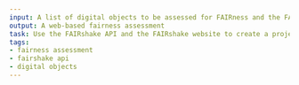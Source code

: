 ```yaml
---
input: A list of digital objects to be assessed for FAIRness and the FAIRshake API
output: A web-based fairness assessment
task: Use the FAIRshake API and the FAIRshake website to create a project and submit a list of digital objects to be assessed for FAIRness.
tags:
- fairness assessment
- fairshake api
- digital objects
---
```

